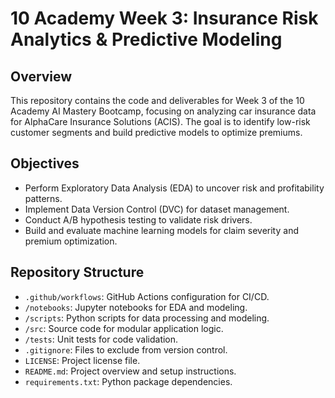 # 10 Academy Week 3: Insurance Risk Analytics & Predictive Modeling

## Overview
This repository contains the code and deliverables for Week 3 of the 10 Academy AI Mastery Bootcamp, focusing on analyzing car insurance data for AlphaCare Insurance Solutions (ACIS). The goal is to identify low-risk customer segments and build predictive models to optimize premiums.

## Objectives
- Perform Exploratory Data Analysis (EDA) to uncover risk and profitability patterns.
- Implement Data Version Control (DVC) for dataset management.
- Conduct A/B hypothesis testing to validate risk drivers.
- Build and evaluate machine learning models for claim severity and premium optimization.

## Repository Structure
- `.github/workflows`: GitHub Actions configuration for CI/CD.
- `/notebooks`: Jupyter notebooks for EDA and modeling.
- `/scripts`: Python scripts for data processing and modeling.
- `/src`: Source code for modular application logic.
- `/tests`: Unit tests for code validation.
- `.gitignore`: Files to exclude from version control.
- `LICENSE`: Project license file.
- `README.md`: Project overview and setup instructions.
- `requirements.txt`: Python package dependencies.



